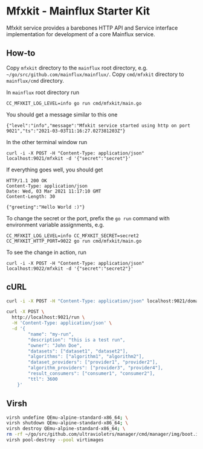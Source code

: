 # Mfxkit - Mainflux Starter Kit

Mfxkit service provides a barebones HTTP API and Service interface implementation for development of a core Mainflux service.

## How-to

Copy `mfxkit` directory to the `mainflux` root directory, e.g. `~/go/src/github.com/mainflux/mainflux/`. Copy `cmd/mfxkit` directory to `mainflux/cmd` directory.

In `mainflux` root directory run

```
CC_MFXKIT_LOG_LEVEL=info go run cmd/mfxkit/main.go
```

You should get a message similar to this one

```
{"level":"info","message":"Mfxkit service started using http on port 9021","ts":"2021-03-03T11:16:27.027381203Z"}
```

In the other terminal window run 

```
curl -i -X POST -H "Content-Type: application/json" localhost:9021/mfxkit -d '{"secret":"secret"}'
```

If everything goes well, you should get

```
HTTP/1.1 200 OK
Content-Type: application/json
Date: Wed, 03 Mar 2021 11:17:10 GMT
Content-Length: 30

{"greeting":"Hello World :)"}
```

To change the secret or the port, prefix the `go run` command with environment variable assignments, e.g.

```
CC_MFXKIT_LOG_LEVEL=info CC_MFXKIT_SECRET=secret2 CC_MFXKIT_HTTP_PORT=9022 go run cmd/mfxkit/main.go
```

To see the change in action, run

```
curl -i -X POST -H "Content-Type: application/json" localhost:9022/mfxkit -d '{"secret":"secret2"}'
```

## cURL
```sh
curl -i -X POST -H "Content-Type: application/json" localhost:9021/domain -d '{"pool":"/home/darko/go/src/github.com/ultravioletrs/manager/cmd/manager/xml/pool.xml", "volume":"/home/darko/go/src/github.com/ultravioletrs/manager/cmd/manager/xml/vol.xml", "domain":"/home/darko/go/src/github.com/ultravioletrs/manager/cmd/manager/xml/dom.xml"}'
```

```sh
curl -X POST \
  http://localhost:9021/run \
  -H 'Content-Type: application/json' \
  -d '{
        "name": "my-run",
        "description": "this is a test run",
        "owner": "John Doe",
        "datasets": ["dataset1", "dataset2"],
        "algorithms": ["algorithm1", "algorithm2"],
        "dataset_providers": ["provider1", "provider2"],
        "algorithm_providers": ["provider3", "provider4"],
        "result_consumers": ["consumer1", "consumer2"],
        "ttl": 3600
    }'
```

## Virsh

```sh
virsh undefine QEmu-alpine-standard-x86_64; \
virsh shutdown QEmu-alpine-standard-x86_64; \
virsh destroy QEmu-alpine-standard-x86_64; \
rm -rf ~/go/src/github.com/ultravioletrs/manager/cmd/manager/img/boot.img; \
virsh pool-destroy --pool virtimages
```
